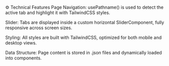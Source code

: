 ⚙️ Technical Features
Page Navigation: usePathname() is used to detect the active tab and highlight it with TailwindCSS styles.

Slider: Tabs are displayed inside a custom horizontal SliderComponent, fully responsive across screen sizes.

Styling: All styles are built with TailwindCSS, optimized for both mobile and desktop views.

Data Structure: Page content is stored in .json files and dynamically loaded into components.

